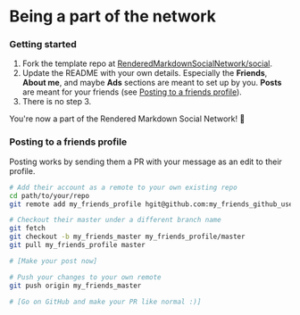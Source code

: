 Being a part of the network
===========================

### Getting started

1. Fork the template repo at [RenderedMarkdownSocialNetwork/social](https://github.com/RenderedMarkdownSocialNetwork/social).
2. Update the README with your own details. Especially the **Friends**, **About me**, and maybe **Ads** sections are meant to set up by you. **Posts** are meant for your friends (see [Posting to a friends profile](#posting-to-a-friends-profile)).
3. There is no step 3.

You're now a part of the Rendered Markdown Social Network! :tada:


### Posting to a friends profile

Posting works by sending them a PR with your message as an edit to their profile.

```bash
# Add their account as a remote to your own existing repo
cd path/to/your/repo
git remote add my_friends_profile hgit@github.com:my_friends_github_username/social.git

# Checkout their master under a different branch name
git fetch
git checkout -b my_friends_master my_friends_profile/master
git pull my_friends_profile master

# [Make your post now]

# Push your changes to your own remote
git push origin my_friends_master

# [Go on GitHub and make your PR like normal :)]
```
